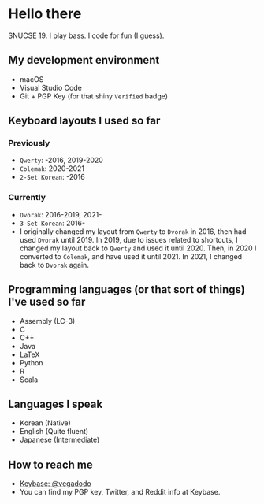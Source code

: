 # Hello there

<!--
**vegadodo/vegadodo** is a ✨ _special_ ✨ repository because its `README.md` (this file) appears on your GitHub profile.

Here are some ideas to get you started:

- 🔭 I’m currently working on ...
- 🌱 I’m currently learning ...
- 👯 I’m looking to collaborate on ...
- 🤔 I’m looking for help with ...
- 💬 Ask me about ...
- 📫 How to reach me: ...
- 😄 Pronouns: ...
- ⚡ Fun fact: ...
-->

SNUCSE 19. I play bass. I code for fun (I guess).

## My development environment

- macOS
- Visual Studio Code
- Git + PGP Key (for that shiny `Verified` badge)

## Keyboard layouts I used so far

### Previously

- `Qwerty`: -2016, 2019-2020
- `Colemak`: 2020-2021
- `2-Set Korean`: -2016

### Currently

- `Dvorak`: 2016-2019, 2021-
- `3-Set Korean`: 2016-
- I originally changed my layout from `Qwerty` to `Dvorak` in 2016, then had used `Dvorak` until 2019. In 2019, due to issues related to shortcuts, I changed my layout back to `Qwerty` and used it until 2020. Then, in 2020 I converted to `Colemak`, and have used it until 2021. In 2021, I changed back to `Dvorak` again.

## Programming languages (or that sort of things) I've used so far

- Assembly (LC-3)
- C
- C++
- Java
- LaTeX
- Python
- R
- Scala

## Languages I speak

- Korean (Native)
- English (Quite fluent)
- Japanese (Intermediate)
  
## How to reach me

- [Keybase: @vegadodo](https://keybase.io/vegadodo)
- You can find my PGP key, Twitter, and Reddit info at Keybase.
